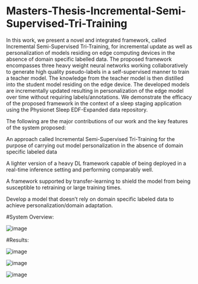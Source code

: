 # Masters-Thesis-Incremental-Semi-Supervised-Tri-Training

In this work, we present a novel and integrated framework, called Incremental Semi-Supervised Tri-Training, for incremental update as well as personalization of models residing on edge computing devices in the absence of domain specific labelled data. The proposed framework encompasses three heavy weight neural networks working collaboratively to generate high quality pseudo-labels in a self-supervised manner to train a teacher model. The knowledge from the teacher model is then distilled into the student model residing on the edge device. The developed models are incrementally updated resulting in personalization of the edge model over time without requiring labels/annotations. We demonstrate the efficacy of the proposed framework in the context of a sleep staging application using the Physionet Sleep EDF-Expanded data repository.

The following are the major contributions of our work and the key 
features of the system proposed: 

An approach called Incremental Semi-Supervised Tri-Training for the purpose of carrying out model personalization in the absence of domain specific labeled data 

A lighter version of a heavy DL framework capable of being deployed in a real-time inference setting and performing comparably well. 

A framework supported by transfer-learning to shield the model from being susceptible to retraining or large training times. 

Develop a model that doesn’t rely on domain specific labeled data to achieve personalization/domain adaptation. 

#System Overview:

![image](https://github.com/medha-chippa/Masters-Thesis-Incremental-Semi-Supervised-Tri-Training/assets/55135185/db54bc0c-ba68-4200-8a90-afef34feec25)

#Results:

![image](https://github.com/medha-chippa/Masters-Thesis-Incremental-Semi-Supervised-Tri-Training/assets/55135185/8e7220d4-a177-4c0e-ad6c-e7cb68dd1c9f)

![image](https://github.com/medha-chippa/Masters-Thesis-Incremental-Semi-Supervised-Tri-Training/assets/55135185/ec69fc98-0c3a-4e5e-b0fd-044627a521e1)

![image](https://github.com/medha-chippa/Masters-Thesis-Incremental-Semi-Supervised-Tri-Training/assets/55135185/6f7799ca-d445-4589-9846-2049a3a69228)




